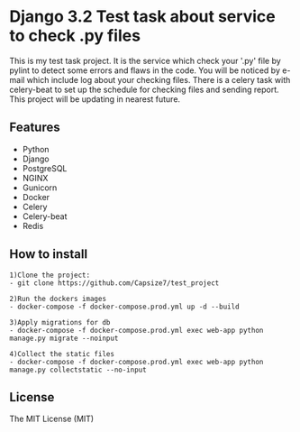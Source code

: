 # Django 3.2 Test task about service to check .py files

This is my test task project. It is the service which check your '.py' file by pylint to detect some errors and flaws in the code. You will be noticed by e-mail which include log about your checking files.
There is a celery task with celery-beat to set up the schedule for checking files and sending report. This project will be updating in nearest future.
 
## Features
- Python
- Django
- PostgreSQL
- NGINX
- Gunicorn
- Docker
- Celery
- Celery-beat
- Redis

## How to install
```
1)Clone the project:
- git clone https://github.com/Capsize7/test_project           

2)Run the dockers images
- docker-compose -f docker-compose.prod.yml up -d --build

3)Apply migrations for db
- docker-compose -f docker-compose.prod.yml exec web-app python manage.py migrate --noinput

4)Collect the static files
- docker-compose -f docker-compose.prod.yml exec web-app python manage.py collectstatic --no-input
```

## License

The MIT License (MIT)
